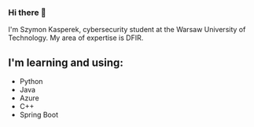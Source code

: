 ### Hi there 👋

I'm Szymon Kasperek, cybersecurity student at the Warsaw University of Technology. 
My area of expertise is DFIR.
## I'm learning and using:
- Python
- Java
- Azure
- C++
- Spring Boot

